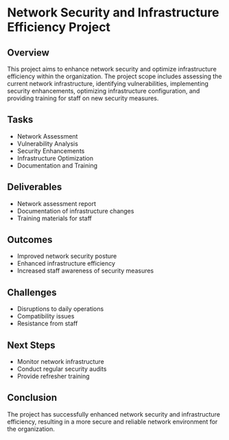 # Network Security and Infrastructure Efficiency Project

## Overview
This project aims to enhance network security and optimize infrastructure efficiency within the organization. The project scope includes assessing the current network infrastructure, identifying vulnerabilities, implementing security enhancements, optimizing infrastructure configuration, and providing training for staff on new security measures.

## Tasks
- Network Assessment
- Vulnerability Analysis
- Security Enhancements
- Infrastructure Optimization
- Documentation and Training

## Deliverables
- Network assessment report
- Documentation of infrastructure changes
- Training materials for staff

## Outcomes
- Improved network security posture
- Enhanced infrastructure efficiency
- Increased staff awareness of security measures

## Challenges
- Disruptions to daily operations
- Compatibility issues
- Resistance from staff

## Next Steps
- Monitor network infrastructure
- Conduct regular security audits
- Provide refresher training

## Conclusion
The project has successfully enhanced network security and infrastructure efficiency, resulting in a more secure and reliable network environment for the organization.
